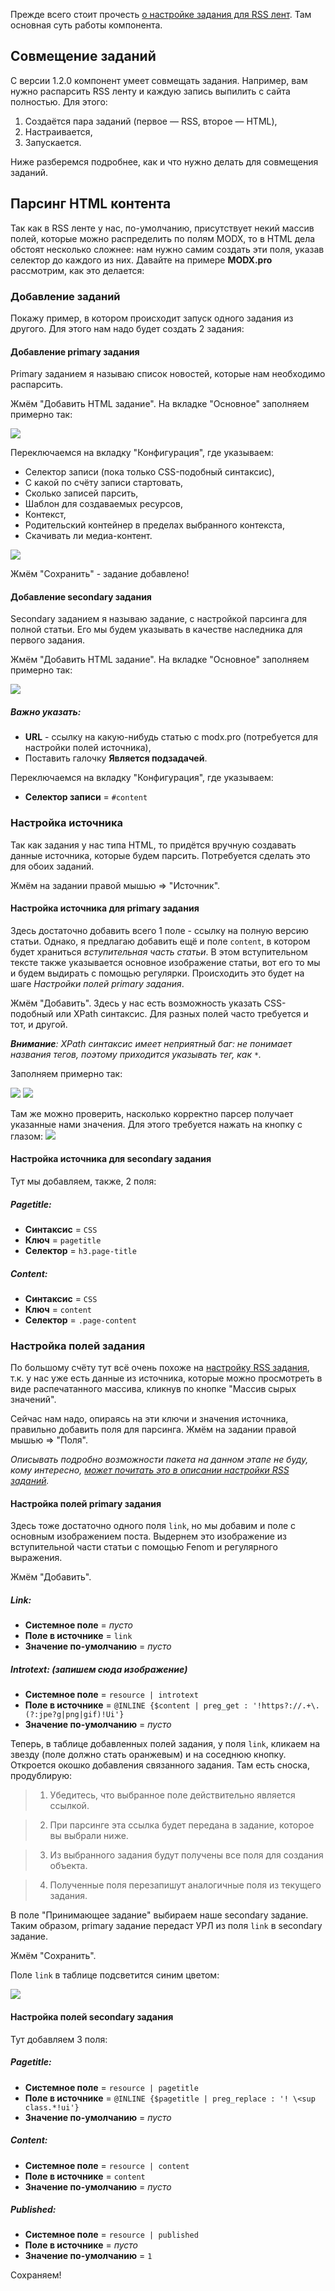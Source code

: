 Прежде всего стоит прочесть [о настройке задания для RSS лент][1]. Там основная суть работы компонента.

## Совмещение заданий
С версии 1.2.0 компонент умеет совмещать задания. Например, вам нужно распарсить RSS ленту и каждую запись выпилить с сайта полностью. Для этого:

1.  Создаётся пара заданий (первое — RSS, второе — HTML),
2.  Настраивается,
3.  Запускается.

Ниже разберемся подробнее, как и что нужно делать для совмещения заданий.

## Парсинг HTML контента
Так как в RSS ленте у нас, по-умолчанию, присутствует некий массив полей, которые можно распределить по полям MODX, то в HTML дела обстоят несколько сложнее: нам нужно самим создать эти поля, указав селектор до каждого из них.
Давайте на примере **MODX.pro** рассмотрим, как это делается:

### Добавление заданий
Покажу пример, в котором происходит запуск одного задания из другого. Для этого нам надо будет создать 2 задания:

#### Добавление primary задания
Primary заданием я называю список новостей, которые нам необходимо распарсить.

Жмём "Добавить HTML задание". На вкладке "Основное" заполняем примерно так:

[![](https://file.modx.pro/files/c/d/b/cdb54b4b49d9bdd467620fce36b1197as.jpg)](https://file.modx.pro/files/c/d/b/cdb54b4b49d9bdd467620fce36b1197a.png)

Переключаемся на вкладку "Конфигурация", где указываем:
*   Селектор записи (пока только CSS-подобный синтаксис),
*   С какой по счёту записи стартовать,
*   Сколько записей парсить,
*   Шаблон для создаваемых ресурсов,
*   Контекст,
*   Родительский контейнер в пределах выбранного контекста,
*   Скачивать ли медиа-контент.

[![](https://file.modx.pro/files/d/d/6/dd6ef85bd35de1981a93c157af687fbbs.jpg)](https://file.modx.pro/files/d/d/6/dd6ef85bd35de1981a93c157af687fbb.png)

Жмём "Сохранить" - задание добавлено!

#### Добавление secondary задания
Secondary заданием я называю задание, с настройкой парсинга для полной статьи. Его мы будем указывать в качестве наследника для первого задания.

Жмём "Добавить HTML задание". На вкладке "Основное" заполняем примерно так:

[![](https://file.modx.pro/files/e/9/1/e91f7ffe1b781107e7c1dbf89628c44as.jpg)](https://file.modx.pro/files/e/9/1/e91f7ffe1b781107e7c1dbf89628c44a.png)

##### Важно указать:
*   **URL** - ссылку на какую-нибудь статью с modx.pro (потребуется для настройки полей источника),
*   Поставить галочку **Является подзадачей**.

Переключаемся на вкладку "Конфигурация", где указываем:
*   **Селектор записи** = `#content`

### Настройка источника
Так как задания у нас типа HTML, то придётся вручную создавать данные источника, которые будем парсить. Потребуется сделать это для обоих заданий.

Жмём на задании правой мышью => "Источник".

#### Настройка источника для primary задания
Здесь достаточно добавить всего 1 поле - ссылку на полную версию статьи. Однако, я предлагаю добавить ещё и поле `content`, в котором будет храниться *вступительная часть статьи*. В этом вступительном тексте также указывается основное изображение статьи, вот его то мы и будем выдирать с помощью регулярки. Происходить это будет на шаге *Настройки полей primary задания*.

Жмём "Добавить". Здесь у нас есть возможность указать CSS-подобный или XPath синтаксис. Для разных полей часто требуется и тот, и другой.

_**Внимание**: XPath синтаксис имеет неприятный баг: не понимает названия тегов, поэтому приходится указывать тег, как `*`._

Заполняем примерно так:

[![](https://file.modx.pro/files/d/c/3/dc38d54e4946571622461392e2d2368fs.jpg)](https://file.modx.pro/files/d/c/3/dc38d54e4946571622461392e2d2368f.png)
[![](https://file.modx.pro/files/3/3/7/337516ec293102820a6daac7db844b45s.jpg)](https://file.modx.pro/files/3/3/7/337516ec293102820a6daac7db844b45.png)

Там же можно проверить, насколько корректно парсер получает указанные нами значения. Для этого требуется нажать на кнопку с глазом: ![](https://file.modx.pro/files/8/7/4/8741e8d3cfae46ed929bb7587642913f.png)

#### Настройка источника для secondary задания
Тут мы добавляем, также, 2 поля:

##### Pagetitle:
* **Синтаксис** = `CSS`
* **Ключ** = `pagetitle`
* **Селектор** = `h3.page-title`

##### Content:
* **Синтаксис** = `CSS`
* **Ключ** = `content`
* **Селектор** = `.page-content`

### Настройка полей задания
По большому счёту тут всё очень похоже на [настройку RSS задания][1], т.к. у нас уже есть данные из источника, которые можно просмотреть в виде распечатанного массива, кликнув по кнопке "Массив сырых значений".

Сейчас нам надо, опираясь на эти ключи и значения источника, правильно добавить поля для парсинга. Жмём на задании правой мышью => "Поля".

_Описывать подробно возможности пакета на данном этапе не буду, кому интересно, [может почитать это в описании настройки RSS заданий][1]._

#### Настройка полей primary задания
Здесь тоже достаточно одного поля `link`, но мы добавим и поле с основным изображением поста. Выдернем это изображение из вступительной части статьи с помощью Fenom и регулярного выражения.

Жмём "Добавить".

##### Link:
* **Системное поле** = _пусто_
* **Поле в источнике** = `link`
* **Значение по-умолчанию** = _пусто_

##### Introtext: (запишем сюда изображение)
* **Системное поле** = `resource | introtext`
* **Поле в источнике** = `@INLINE {$content | preg_get : '!https?://.+\.(?:jpe?g|png|gif)!Ui'}`
* **Значение по-умолчанию** = _пусто_

Теперь, в таблице добавленных полей задания, у поля `link`, кликаем на звезду (поле должно стать оранжевым) и на соседнюю кнопку. Откроется окошко добавления связанного задания. Там есть сноска, продублирую:

> 1) Убедитесь, что выбранное поле действительно является ссылкой.

> 2) При парсинге эта ссылка будет передана в задание, которое вы выбрали ниже.

> 3) Из выбранного задания будут получены все поля для создания объекта.

> 4) Полученные поля перезапишут аналогичные поля из текущего задания.

В поле "Принимающее задание" выбираем наше secondary задание. Таким образом, primary задание передаст УРЛ из поля `link` в secondary задание.

Жмём "Сохранить".

Поле `link` в таблице подсветится синим цветом:

[![](https://file.modx.pro/files/6/d/2/6d2b9a9c9d3b06f2dec962c7c480ddc1s.jpg)](https://file.modx.pro/files/6/d/2/6d2b9a9c9d3b06f2dec962c7c480ddc1.png)

#### Настройка полей secondary задания
Тут добавляем 3 поля:

##### Pagetitle:
* **Системное поле** = `resource | pagetitle`
* **Поле в источнике** = `@INLINE {$pagetitle | preg_replace : '! \<sup class.*!ui'}`
* **Значение по-умолчанию** = _пусто_

##### Content:
* **Системное поле** = `resource | content`
* **Поле в источнике** = `content`
* **Значение по-умолчанию** = _пусто_

##### Published:
* **Системное поле** = `resource | published`
* **Поле в источнике** = _пусто_
* **Значение по-умолчанию** = `1`

Сохраняем!


[1]: /ru/01_Компоненты/47_xParser/01_Парсер_RSS_лент.md